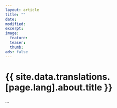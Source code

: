 ```yaml
---
layout: article
title: ""
date: 
modified:
excerpt:
image:
  feature: 
  teaser: 
  thumb:
ads: false
---
```


<h1>{{ site.data.translations.[page.lang].about.title }}</h1>

...